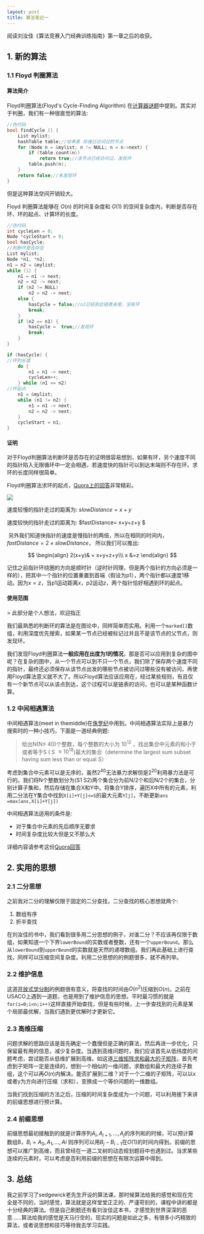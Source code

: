 ```yaml
---
layout: post
title: 算法笔记一
---
```


阅读刘汝佳《算法竞赛入门经典训练指南》第一章之后的收获。

## 1. 新的算法

### 1.1 Floyd 判圈算法

#### 算法简介

Floyd判圈算法(Floyd's Cycle-Finding Algorithm) 在[计算器谜题](https://uva.onlinejudge.org/external/115/11549.pdf)中提到。其实对于判圈，我们有一种很直觉的算法:

```c++
//伪代码
bool findCycle () {
    List mylist;
    hashTable table;//哈希表 存储已访问过的节点
    for (Node n = &mylist; n != NULL; n = n->next) {
		if (table.count(n))
			return true;//该节点已经访问过，发现环
		table.push(n);
    }
	return false;//未发现环
}

```

但是这种算法空间开销较大。

Floyd 判圈算法能够在 $O(n)$ 的时间复杂度和 $O(1)$ 的空间复杂度内，判断是否存在环、环的起点、计算环的长度。

```c++
//伪代码
int cycleLen = 0;
Node *cycleStart = 0;
bool hasCycle;
//判断环是否存在
List mylist;
Node *n1, *n2;
n1 = n2 = &mylist;
while (1) {
  	n1 = n1 -> next;
	n2 = n2 -> next;
  	if (n2 != NULL)
    	n2 = n2 -> next;
  	else {
      	hasCycle = false;//n2已经到达链表末尾，没有环
    	break;
  	}
  	if (n2 == n1) {
    	hasCycle =  true;//发现环
    	break;
  	}
}

if (hasCycle) {
//环的长度
  	do {
    	n1 = n1 -> next;
		cycleLen++;      
    } while (n1 == n2)
//环起点
	n1 = &mylist;
	while (n1 != n2) {
      	n1 = n1 -> next;
      	n2 = n2 -> next;
    }
  	cycleStart = n1;
}
```

<h4>证明</h4>

对于Floyd判圈算法判断环是否存在的证明很容易想到，如果有环，另个速度不同的指针陷入无限循环中一定会相遇，若速度快的指针可以到达末端则不存在环。求环的长度同样很简单。

​Floyd判圈算法求环的起点，[Quora上的回答](https://www.quora.com/How-does-Floyds-cycle-finding-algorithm-work/answer/Atul-Yadav-2)非常精彩。

![](https://raw.githubusercontent.com/hychn/hychn.github.io/master/img/floyd.png)

速度较慢的指针走过的距离为: $slowDistance = x+y$ 

速度较快的指针走过的距离为: $fastDistance= x+y+z+y $

​	另外我们知道快指针的速度是慢指针的两倍，所以在相同的时间内，$fastDistance = 2 \times slowDistance$， 所以我们可以推出:

$$
\begin{align}
2(x+y)& = x+y+z+y\\\
x &=z
\end{align}
$$

​记住之前指针环绕圈的方向是顺时针（逆时针同理，但是两个指针的方向必须是一样的），把其中一个指针的位置重置到首端（假设为p1），两个指针都以速度$1$移动。因为$x = z$，当p1运动距离$x$，p2运动$z$，两个指针恰好相遇到环的起点。


<h4>使用范围</h4>
> 此部分是个人想法，欢迎指正

​我们最熟悉的判断环的算法是在图论中，同样简单而实用。利用一个`marked[]`数组，利用深度优先搜索，如果某一节点已经被标记过并且不是该节点的父节点，则发现环。

​我们发现Floyd判圈算法**一般应用在出度为1的情况**，那是否可以应用到复杂的图中呢？在复杂的图中，从一个节点可以到不只一个节点，我们除了保存两个速度不同的指针，最终还必须保存从该节点出发的哪些节点被访问过哪些没有被访问，再使用Floyd算法意义就不大了。所以Floyd算法应该应用在，经过某些规则，有且仅有一个新节点可以从该点到达，这个过程可以是链表的访问，也可以是某种函数计算。



### 1.2 中间相遇算法


​中间相遇算法(meet in themiddle)在[侏罗纪](http://acm.tju.edu.cn/toj/vcontest/showp2464_J.html)中用到。中间相遇算法实际上是暴力搜索时的一种小技巧，下面是一道经典例题:

> 给出N(N$\leq$ 40)个整数，每个整数的大小为 $10^{12}$ ，找出集合中元素的和小于或者等于S ( S $\leq 10^{18}$)最大的集合（determine the largest sum subset having sum less than or equal S）

​考虑到集合中元素可以是无序的，虽然$2^{40}$无法暴力求解但是$2^{20}$利用暴力法是可行的。我们将N个整数划分为(S1 S2)两个集合分为前N/2个和后N/2个的集合，分别计算子集和，然后存储在集合X和Y中。将集合Y排序，遍历X中所有的元素，利用二分法在Y集合中找到`X[i]+Y[j]<=S`的最大元素`Y[j]`，不断更新`ans =max(ans,X[i]+Y[j])`

​中间相遇算法适用的条件是:

+ 对于集合中元素的先后顺序无要求
+ 时间复杂度比较大但是又不那么大

详细内容请参考这份[Quora回答](https://www.quora.com/What-is-meet-in-the-middle-algorithm-w-r-t-competitive-programming/answer/Swarn-Avinash-Kumar)

## 2. 实用的思想

### 2.1 二分思想

之前我对二分的理解仅限于固定的二分查找，二分查找的核心思想就两个:

1. 数组有序
2. 折半查找

在刘汝佳的书中，我们看到很多用二分思想的例子，对谁二分？不应该再仅限于数组，如果知道一个下界`lowerBound`的实数或者整数，还有一个`upperBound`。那么从`lowerBound`到`upperBound`的实数就是天然的递增数组。我们再此基础上进行查找，同样可以压缩空间复杂度。利用二分思想的的例题很多，就不再列举。

### 2.2 维护信息

​这道[开放式学分制](https://uva.onlinejudge.org/external/110/p11078.pdf)的例题很有意义，将查找的时间由$O(n^2)$压缩到$O(n)$。之前在USACO上遇到一道题，也是用到了维护信息的思想。平时最习惯的就是`for(i=0;i<n;i++)`这样直接开始查找，但是有些时候，上一步查找到的元素是某个局部最优解，当我们遇到更优解时才更新它。

### 2.3 高维压缩

​问题求解的思路应该是首先确定一个蠢慢但是正确的算法，然后再进一步优化，只保留最有用的信息，减少复杂度。当遇到高维问题时，我们应该首先从低纬度的问题考虑，尝试能否从低维扩展到高维。如这道[三维矩阵求和最大的子矩阵](https://uva.onlinejudge.org/index.php?option=com_onlinejudge&Itemid=8&page=show_problem&problem=1696)，首先考虑到子矩阵一定是连续的，想到一个相似的一维问题，求数组和最大的连续子数组，这个可以再$O(n)$内解决。能否扩展到二维？对于一个二维的子矩阵，可以以x或者y为方向进行压缩（求和），变换成一个等价问题的一维数组。

​当我们找到压缩的方法之后，压缩的时间复杂度成为一个问题，可以利用接下来讲的前缀思想进行预计算。

### 2.4 前缀思想

​前缀思想最初接触到的就是计算序列$A_i,A_{i+1},\dots,A_{j}$的序列和的时候，可以预计算数组B，$B_i = A_0, A_1,\dots,A{i}$ 则序列可以用$B_j-B_{i-1}$在$O(1)$的时间内得到。前缀的思想可以推广到高维，而且曾经在一道二叉树的动态规划题目中也遇到过。当求某些连续的元素时，可以考虑是否利用前缀的思想在有限次运算中得到。

## 3. 总结

​我之前学习了sedgewick老先生开设的算法课，那时候算法给我的感觉和现在完全是不同的，当时感觉，算法就是这样堂堂正正的、严谨苛刻的，课程中讲的都是十分经典的算法。但是自己刷题还有看刘汝佳这本书，才感觉到世界深深的恶意……算法给我的感觉是天马行空的，现实的问题是如此之多，有很多小巧精致的算法，或者说思想和技巧等待我去学习实践。

​	

​	

​	




